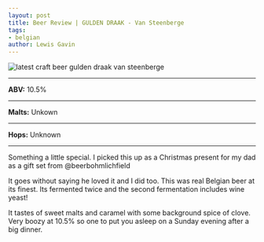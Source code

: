 ```yaml
---
layout: post
title: Beer Review | GULDEN DRAAK - Van Steenberge
tags:
- belgian
author: Lewis Gavin
---
```


![latest craft beer gulden draak van steenberge ](https://www.lewisgavin.co.uk/beermeupplease/images/2019-01-09-something-little-special-i-picked-christmas-present-dad-gift-set.png)

***
**ABV:** 10.5%

***
**Malts:** Unkown

***
**Hops:** Unknown

***

Something a little special. I picked this up as a Christmas present for my dad as a gift set from @beerbohmlichfield 

It goes without saying he loved it and I did too. This was real Belgian beer at its finest. Its fermented twice and the second fermentation includes wine yeast!

It tastes of sweet malts and caramel with some background spice of clove. Very boozy at 10.5% so one to put you asleep on a Sunday evening after a big dinner.
